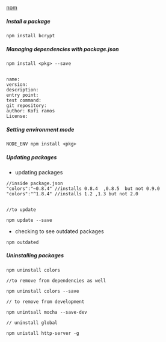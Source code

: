 [npm](https://www.npmjs.com/)


##### Install a package

```
npm install bcrypt
```

##### Managing dependencies with package.json 

```
npm install <pkg> --save 


name:
version:
description:
entry point:
test command:
git repository:
author: Kofi ramos
License:

```


##### Setting environment mode


```
NODE_ENV npm install <pkg>
```

##### Updating packages

- updating packages

```
//inside package.json 
"colors":"~0.8.4" //installs 0.8.4  ,0.8.5  but not 0.9.0 
"colors":"^1.8.4" //installs 1.2 ,1.3 but not 2.0 


//to update 

npm update --save

```

- checking to see outdated packages 

```
npm outdated 

```

#####   Uninstalling packages 

```
npm uninstall colors 

//to remove from dependencies as well 

npm uninstall colors --save 

// to remove from development 

npm unintsall mocha --save-dev 

// uninstall global

npm unistall http-server -g 

```
